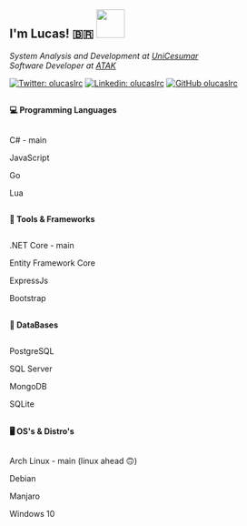 <h2>I'm Lucas! 🇧🇷 <img src="https://media.giphy.com/media/MCRQ0Nkn4KfeQDdM7N/giphy.gif" width="50"></h2>
<p><em>System Analysis and Development at <a href="https://www.unicesumar.edu.br/home/">UniCesumar </a></br>Software Developer at <a href="https://atak.com.br/">ATAK </a>
</em></p>

[![Twitter: olucaslrc](https://img.shields.io/twitter/follow/olucaslrc?style=social)](https://twitter.com/olucaslrc)
[![Linkedin: olucaslrc](https://img.shields.io/badge/-olucaslrc-blue?style=flat-square&logo=Linkedin&logoColor=white&link=https://www.linkedin.com/in/olucaslrc/)](https://www.linkedin.com/in/olucaslrc/)
[![GitHub olucaslrc](https://img.shields.io/github/followers/olucaslrc?label=follow&style=social)](https://github.com/olucaslrc)

##
<h4>💻 Programming Languages<h4>
  
  ##
  C# - main
  &nbsp;
  
  JavaScript
  &nbsp;
  
  Go
  &nbsp;
  
  Lua
  &nbsp;
  
##
<h4>🔨 Tools & Frameworks<h4>
  
  ##
  .NET Core - main
  &nbsp;
  
  Entity Framework Core
  &nbsp;
  
  ExpressJs
  &nbsp;
  
  Bootstrap
  &nbsp;
  
##
<h4>🎲 DataBases<h4>
  
  ##
  PostgreSQL
  &nbsp;
  
  SQL Server
  &nbsp;
  
  MongoDB
  &nbsp;
  
  SQLite
  &nbsp;
  
##
<h4>🖥 OS's & Distro's<h4>
  
  ##
  Arch Linux - main (linux ahead 🙃)
  &nbsp;
  
  Debian
  &nbsp;
  
  Manjaro
  &nbsp;
  
  Windows 10
  &nbsp;
